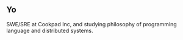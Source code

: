 ## Yo

SWE/SRE at Cookpad Inc, and studying philosophy of programming language and distributed systems.
